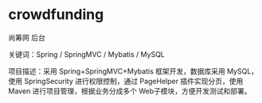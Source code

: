 # crowdfunding

尚筹⽹ 后台


关键词：Spring / SpringMVC / Mybatis / MySQL


项⽬描述：采⽤ Spring+SpringMVC+Mybatis 框架开发，数据库采⽤ MySQL，使⽤ SpringSecurity
进⾏权限控制，通过 PageHelper 插件实现分⻚，使⽤ Maven 进⾏项⽬管理，根据业务分成多个
Web⼦模块，⽅便开发测试和部署。
